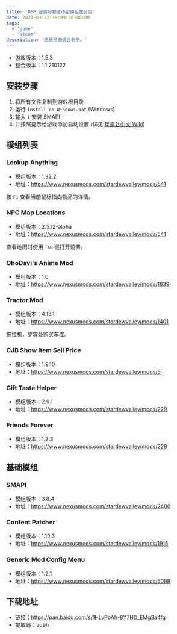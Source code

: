 ```yaml
---
title: 'DSR 星露谷物语小型模组整合包'
date: 2021-03-22T19:09:30+08:00
tags:
  - 'game'
  - 'steam'
description: '还是种田适合老子。'
---
```


- 游戏版本：1.5.3
- 整合版本：1.1.210122

<!--more-->

## 安装步骤

1. 将所有文件复制到游戏根目录
2. 运行 `install on Windows.bat` (Windows)
3. 输入 `1` 安装 SMAPI
4. 并按照提示给游戏添加启动设置 (详见 [星露谷中文 Wiki](https://zh.stardewcommunitywiki.com/使用模组:在Windows上安装SMAPI))

## 模组列表

### Lookup Anything

- 模组版本：1.32.2
- 地址：<https://www.nexusmods.com/stardewvalley/mods/541>

按 `F1` 查看当前鼠标指向物品的详情。

### NPC Map Locations

- 模组版本：2.5.12-alpha
- 地址：<https://www.nexusmods.com/stardewvalley/mods/541>

查看地图时使用 `TAB` 键打开设置。

### OhoDavi's Anime Mod

- 模组版本：1.0
- 地址：<https://www.nexusmods.com/stardewvalley/mods/1839>

### Tractor Mod

- 模组版本：4.13.1
- 地址：<https://www.nexusmods.com/stardewvalley/mods/1401>

拖拉机，罗宾处购买车库。

### CJB Show Item Sell Price

- 模组版本：1.9.10
- 地址：<https://www.nexusmods.com/stardewvalley/mods/5>

### Gift Taste Helper

- 模组版本：2.9.1
- 地址：<https://www.nexusmods.com/stardewvalley/mods/229>

### Friends Forever

- 模组版本：1.2.3
- 地址：<https://www.nexusmods.com/stardewvalley/mods/229>

## 基础模组

### SMAPI

- 模组版本：3.8.4
- 地址：<https://www.nexusmods.com/stardewvalley/mods/2400>

### Content Patcher

- 模组版本：1.19.3
- 地址：<https://www.nexusmods.com/stardewvalley/mods/1915>

### Generic Mod Config Menu

- 模组版本：1.2.1
- 地址：<https://www.nexusmods.com/stardewvalley/mods/5098>

## 下载地址

- 链接：<https://pan.baidu.com/s/1HLvPpAh-8Y7HD_EMg3a4fg>
- 提取码：vq9h
